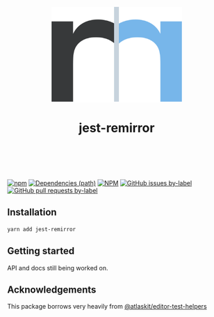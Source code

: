 <div align="center">
	<br />
	<div>
		<img width="300" src="../../support/assets/logo-icon.svg" alt="remirror" />
    <h1 align="center">jest-remirror</h1>
	</div>
    <br />
    <br />
    <br />
    <br />
</div>

[![npm](https://img.shields.io/npm/dm/jest-remirror.svg?style=for-the-badge&logo=npm)](https://www.npmjs.com/package/jest-remirror) [![Dependencies (path)](https://img.shields.io/david/ifiokjr/remirror.svg?logo=npm&path=@remirror%2Fextension-mention&style=for-the-badge)](https://github.com/ifiokjr/remirror/blob/master/jest-remirror/package.json) [![NPM](https://img.shields.io/npm/l/jest-remirror.svg?style=for-the-badge)](https://github.com/ifiokjr/remirror/blob/master/LICENSE) [![GitHub issues by-label](https://img.shields.io/github/issues/ifiokjr/remirror/package%3A%20jest-remirror.svg?label=Open%20Issues&logo=github&style=for-the-badge)](https://github.com/ifiokjr/remirror/issues?utf8=%E2%9C%93&q=is%3Aissue+is%3Aopen+sort%3Aupdated-desc+label%3Apackage%3A%20jest-remirror) [![GitHub pull requests by-label](https://img.shields.io/github/issues-pr/ifiokjr/remirror/package%3A%20jest-remirror.svg?label=Open%20Pull%20Requests&logo=github&style=for-the-badge)](https://github.com/ifiokjr/remirror/pulls?utf8=%E2%9C%93&q=is%3Apr+is%3Aopen+sort%3Aupdated-desc+label%3Apackage%3A%20jest-remirror)

## Installation

```bash
yarn add jest-remirror
```

## Getting started

API and docs still being worked on.

## Acknowledgements

This package borrows very heavily from [@atlaskit/editor-test-helpers](https://www.npmjs.com/package/@atlaskit/editor-test-helpers)

